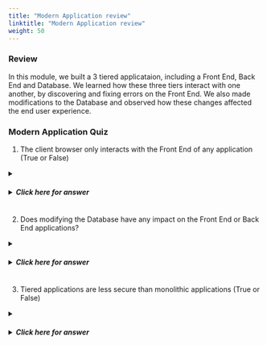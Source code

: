 ```yaml
---
title: "Modern Application review"
linktitle: "Modern Application review"
weight: 50
---
```


### Review 

In this module, we built a 3 tiered applicataion, including a Front End, Back End and Database.  We learned how these three tiers interact with one another, by discovering and fixing errors on the Front End.  We also made modifications to the Database and observed how these changes affected the end user experience.


### Modern Application Quiz

1. The client browser only interacts with the Front End of any application (True or False)

<details>
<summary><h5><b><li>Click here for answer</li></b></h5></summary>
<b>FALSE</b> As we saw in the labs, when the user navigates to Front End website, they can be served with content rendered directly from the back end. 
</details>

2. Does modifying the Database have any impact on the Front End or Back End applications?

<details>
<summary><h5><b><li>Click here for answer</li></b></h5></summary>
<b>No</b> In Task 3, we made a change to the Database.  While the content served to the end user (client) was modified, there was no change to the Front End or Back End applications.  This is a key feature of the multi-tiered architecture.  We could change the look and feel of the Front End, but this would have no impact on the Back End.  Further, we could change the logic on the the Back End, without modifying the Front End application. 
</details>

3. Tiered applications are less secure than monolithic applications (True or False)

<details>
<summary><h5><b><li>Click here for answer</li></b></h5></summary>
<b>FALSE</b> Multi-tiered applications do expand the attack surface, meaning that we have to give more consideration for how to secure each tier.  That said, while a monolithic application only has one point of entry, once breached, malware has access to all of the application's code and data.   
</details>